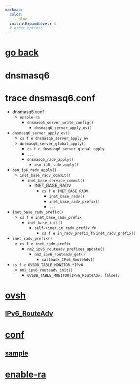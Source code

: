 ```yaml
---
markmap:
  color:
    - blue
  initialExpandLevel: 4
  # other options
---
```


# [go back](../index.html)
# dnsmasq6
# trace dnsmasq6.conf
- dnsmasq6.conf 
  - `enable-ra`
    - `dnsmasq6_server_write_config()`
       - `dnsmasq6_server_apply_ev()`
- `dnsmasq6_server_apply_ev()`
  - `cs f e dnsmasq6_server_apply_ev`
  - `dnsmasq6_server_global_apply()`
    - `cs f e dnsmasq6_server_global_apply`
    - `...`
    - `dnsmasq6_radv_apply()`
      - `osn_ip6_radv_apply()`
- `osn_ip6_radv_apply()`
   - `inet_base_radv_commit()`
     - `inet_base_service_commit()` 
       - INET_BASE_RADV
         - `cs f e INET_BASE_RADV`
           - `inet_base_radv()`
           - `inet_base_radv_prefix()`
           - `...`
- `inet_base_radv_prefix()`
  - `cs f e inet_base_radv_prefix`
    - `inet_base_init()`
      - `self->inet.in_radv_prefix_fn`
        - `cs f e in_radv_prefix_fn`
          `inet_radv_prefix()`
- `inet_radv_prefix()`
  - `cs f e inet_radv_prefix`
    - `nm2_ipv6_routeadv_prefixes_update()`
      - `nm2_ipv6_routeadv_get()`
        - `callback_IPv6_RouteAdv()`
- `cs f e OVSDB_TABLE_MONITOR.*IPv6`
  - `nm2_ipv6_routeadv_init()`
    - `OVSDB_TABLE_MONITOR(IPv6_RouteAdv, false);`

# [ovsh](ovsh/index.html)
## [IPv6_RouteAdv](ovsh/IPv6_RouteAdv/index.html)
# [conf](conf/index.html)
## [sample](conf/sample/index.html)
# [enable-ra](enable-ra/index.html)
